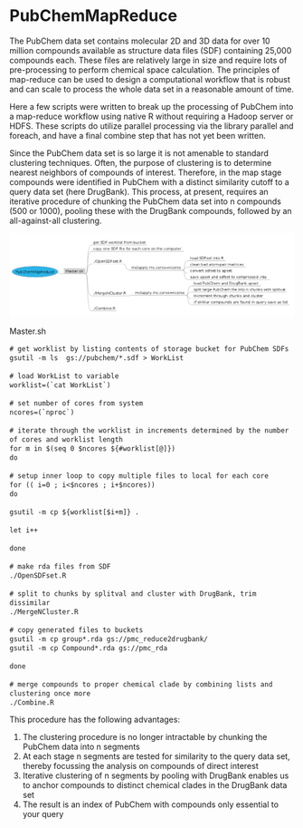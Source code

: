 PubChemMapReduce 
================

The PubChem data set contains molecular 2D and 3D data for over 10 million compounds available as structure data files (SDF) containing 25,000 compounds each. These files are relatively large in size and require lots of pre-processing to perform chemical space calculation. The principles of map-reduce can be used to design a computational workflow that is robust and can scale to process the whole data set in a reasonable amount of time. 

Here a few scripts were written to break up the processing of PubChem into a map-reduce workflow using native R without requiring a Hadoop server or HDFS. These scripts do utilize parallel processing via the library parallel and foreach, and have a final combine step that has not yet been written. 

Since the PubChem data set is so large it is not amenable to standard clustering techniques. Often, the purpose of clustering is to determine nearest neighbors of compounds of interest. Therefore, in the map stage compounds were identified in PubChem with a distinct similarity cutoff to a query data set (here DrugBank). This process, at present, requires an iterative procedure of chunking the PubChem data set into n compounds (500 or 1000), pooling these with the DrugBank compounds, followed by an all-against-all clustering. 

![Workflow Overview](https://github.com/andrewdefries/PubChemMapReduce/blob/master/PubChemMapReduce.png "Workflow Overview")

Master.sh
```
# get worklist by listing contents of storage bucket for PubChem SDFs
gsutil -m ls  gs://pubchem/*.sdf > WorkList

# load WorkList to variable 
worklist=(`cat WorkList`)

# set number of cores from system
ncores=(`nproc`)

# iterate through the worklist in increments determined by the number of cores and worklist length
for m in $(seq 0 $ncores ${#worklist[@]})
do

# setup inner loop to copy multiple files to local for each core   
for (( i=0 ; i<$ncores ; i+$ncores))
do

gsutil -m cp ${worklist[$i+m]} .

let i++

done

# make rda files from SDF
./OpenSDFset.R 

# split to chunks by splitval and cluster with DrugBank, trim dissimilar
./MergeNCluster.R 

# copy generated files to buckets
gsutil -m cp group*.rda gs://pmc_reduce2drugbank/
gsutil -m cp Compound*.rda gs://pmc_rda

done

# merge compounds to proper chemical clade by combining lists and clustering once more
./Combine.R

```


This procedure has the following advantages:

1. The clustering procedure is no longer intractable by chunking the PubChem data into n segments
2. At each stage n segments are tested for similarity to the query data set, thereby focussing the analysis on compounds of direct interest
3. Iterative clustering of n segments by pooling with DrugBank enables us to anchor compounds to distinct chemical clades in the DrugBank data set
4. The result is an index of PubChem with compounds only essential to your query

